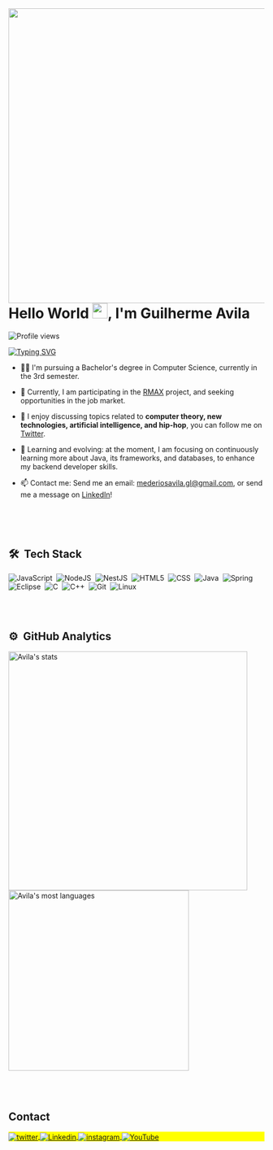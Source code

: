 <img align="right" height="580em" src="https://raw.githubusercontent.com/gist/GM7Avila/7c6c57357cbbe47bfff857012c60a448/raw/5b3d25bbe0809b3e90fc5bec17aa07d47fcbac3b/profilecard.svg"/>
<h1 align="left">Hello World <img src="https://em-content.zobj.net/source/microsoft-teams/363/waving-hand_1f44b.png" height="30px">, I'm Guilherme Avila</h1>

<p align="left"> <img src="https://komarev.com/ghpvc/?username=GM7Avila&color=yellow" alt="Profile views" /> </p>

[![Typing SVG](https://readme-typing-svg.herokuapp.com/?color=1ae004&size=15&center=true&vCenter=true&width-=400&lines=Hello+world!;Welcome+to+my+profile!;I'm+from+Brasil,+Rio+de+Janeiro;Veiga+de+Almeida+University;Studying+Computer+Science!%20)](https://git.io/typing-svg)


- 👨‍💻 I'm pursuing a Bachelor's degree in Computer Science, currently in the 3rd semester.

- 🔭 Currently, I am participating in the [RMAX](https://github.com/RMax-UVA) project, and seeking opportunities in the job market.

- 💬 I enjoy discussing topics related to **computer theory, new technologies, artificial intelligence, and hip-hop**, you can follow me on [Twitter](https://twitter.com/gavila_dev).

- 🌱 Learning and evolving: at the moment, I am focusing on continuously learning more about Java, its frameworks, and databases, to enhance my backend developer skills.

- 📫 Contact me: Send me an email: mederiosavila.gl@gmail.com, or send me a message on [LinkedIn](https://www.linkedin.com/in/avila-dev/)!



<br><br><br>

## 🛠 &nbsp;Tech Stack

![JavaScript](https://img.shields.io/badge/-JavaScript-1f1f1f?style=flat-square&logo=javascript)&nbsp;
![NodeJS](https://img.shields.io/badge/-NodeJS-1f1f1f?style=flat-square&logo=node.js)&nbsp;
![NestJS](https://img.shields.io/badge/-NestJS-cf0404?style=flat-square&logo=nestjs)&nbsp;
![HTML5](https://img.shields.io/badge/-HTML-05122A?style=flat&logo=CSS3&logoColor=FF8C00)&nbsp;
![CSS](https://img.shields.io/badge/-CSS-05122A?style=flat&logo=CSS3&logoColor=1572B6)&nbsp;
![Java](https://img.shields.io/badge/-Java-ab3402?style=flat-square&logo=java)&nbsp;
![Spring](https://img.shields.io/badge/-Spring-6DB33F?style=flat-square&logo=spring&logoColor=white)&nbsp;
![Eclipse](https://img.shields.io/badge/-Eclipse-2C2255?style=flat-square&logo=eclipse&logoColor=white)&nbsp;
![C](https://img.shields.io/badge/-Language-0299f0?style=flat-square&logo=c&logoColor=white)&nbsp;
![C++](https://img.shields.io/badge/-C++-0251ab?style=flat&logo=C++&logoColor=add8e6)&nbsp;
![Git](https://img.shields.io/badge/-Git-007396?style=flat-square&logo=git)&nbsp;
![Linux](https://img.shields.io/badge/-Linux-242424?style=flat-square&logo=linux)&nbsp;



<br><br>

## ⚙️ &nbsp;GitHub Analytics

<p align="left">
<img width="470em" src="https://github-readme-stats.vercel.app/api?username=GM7Avila&show_icons=true&theme=nord" alt="Avila's stats"/>
<img width="355em" src="https://github-readme-stats.vercel.app/api/top-langs/?username=GM7Avila&layout=compact&theme=nord" alt="Avila's most languages"/>
</p>


<br><br>


## Contact

<p align="left" style="background:yellow">
<a href="https://twitter.com/gavila_dev" target="_blank">
 <img align="center" src="https://img.shields.io/badge/-Twitter-4287f5?style=flat-square&logo=twitter&logoColor=white";
 alt="twitter"/>
</a> 
<a href="https://www.linkedin.com/in/avila-dev/" target="_blank">
  <img align="center" src="https://img.shields.io/badge/-Linkedin-033c96?style=flat-square&logo=linkedin&logoColor=white";
 alt="Linkedin"/>
</a>
<a href="https://www.instagram.com/avila_developer/" target="_blank">
 <img align="center" src="https://img.shields.io/badge/-Instagram-ba1a5f?style=flat-square&logo=instagram&logoColor=white";
 alt="instagram"/>
</a>
<a href="https://www.youtube.com/channel/UCIPEVT1ZBezrixDAxEoaUZA" target="_blank">
 <img align="center" src="https://img.shields.io/badge/-YouTube-d90404?style=flat-square&logo=youtube&logoColor=white";
 alt="YouTube"/>
</a>
</p>
